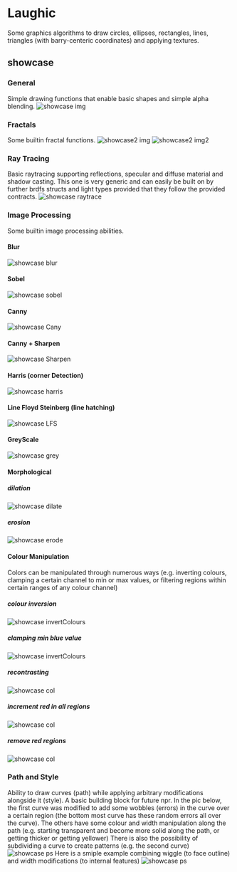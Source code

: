 # Laughic

Some graphics algorithms to draw circles, ellipses, rectangles, lines, triangles (with barry-centeric coordinates) and applying textures.

## showcase

### General
Simple drawing functions that enable basic shapes and simple alpha blending.
![showcase img](./imgs/showcase)

### Fractals
Some builtin fractal functions.
![showcase2 img](./imgs/fractal_showcase)
![showcase2 img2](./imgs/julia_n079_p01889)

### Ray Tracing
Basic raytracing supporting reflections, specular and diffuse material and shadow casting.
This one is very generic and can easily be built on by further brdfs structs and light types provided that they follow the provided contracts.
![showcase raytrace](./imgs/raytracer/new_light)

### Image Processing
Some builtin image processing abilities.
#### Blur
![showcase blur](./imgs/filters/binomial_2)
#### Sobel
![showcase sobel](./imgs/filters/sobel1)
#### Canny
![showcase Cany](./imgs/filters/canny)
#### Canny + Sharpen
![showcase Sharpen](./imgs/filters/sharpen)
#### Harris (corner Detection)
![showcase harris](./imgs/filters/harris)
#### Line Floyd Steinberg (line hatching)
![showcase LFS](./imgs/npr/line_hatch)


#### GreyScale
![showcase grey](./imgs/processing/grey_scale)

#### Morphological
##### dilation
![showcase dilate](./imgs/filters/dilate)
##### erosion
![showcase erode](./imgs/filters/erode)

#### Colour Manipulation
Colors can be manipulated through numerous ways (e.g. inverting colours, clamping a certain channel to min or max values, or filtering regions within certain ranges of any colour channel)
##### colour inversion
![showcase invertColours](./imgs/processing/invert)
##### clamping min blue value
![showcase invertColours](./imgs/processing/changeMinBlue)
##### recontrasting
![showcase col](./imgs/processing/recontr)
##### increment red in all regions
![showcase col](./imgs/processing/reddishStuff)
##### remove red regions
![showcase col](./imgs/processing/redFilter)

### Path and Style
Ability to draw curves (path) while applying arbitrary modifications alongside it (style). A basic building block for future npr.
In the pic below, the first curve was modified to add some wobbles (errors) in the curve over a certain region (the bottom most curve has these random errors all over the curve).
The others have some colour and width manipulation along the path (e.g. starting transparent and become more solid along the path, or getting thicker or getting yellower)
There is also the possibility of subdividing a curve to create patterns (e.g. the second curve)
![showcase ps](./imgs/npr/curve2)
Here is a smiple example combining wiggle (to face outline) and width modifications (to internal features)
![showcase ps](./imgs/npr/ps1)
